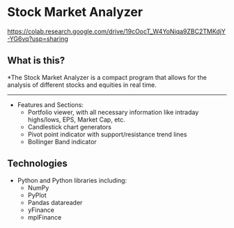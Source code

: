 # Stock Market Analyzer
https://colab.research.google.com/drive/19cOocT_W4YoNiqa9ZBC2TMKdjY-YG6vq?usp=sharing


## What is this?
*The Stock Market Analyzer is a compact program that allows for the analysis of different stocks and equities in real time. 

----

* Features and Sections:
  * Portfolio viewer, with all necessary information like intraday highs/lows, EPS, Market Cap, etc.
  * Candlestick chart generators
  * Pivot point indicator with support/resistance trend lines
  * Bollinger Band indicator
 
 ## Technologies
* Python and Python libraries including:
  * NumPy
  * PyPlot
  * Pandas datareader
  * yFinance
  * mplFinance
  
  
  
